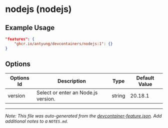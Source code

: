 
# nodejs (nodejs)



## Example Usage

```json
"features": {
    "ghcr.io/antyung/devcontainers/nodejs:1": {}
}
```

## Options

| Options Id | Description | Type | Default Value |
|-----|-----|-----|-----|
| version | Select or enter an Node.js version. | string | 20.18.1 |



---

_Note: This file was auto-generated from the [devcontainer-feature.json](https://github.com/antyung/devcontainers/blob/main/src/features/nodejs/devcontainer-feature.json).  Add additional notes to a `NOTES.md`._
